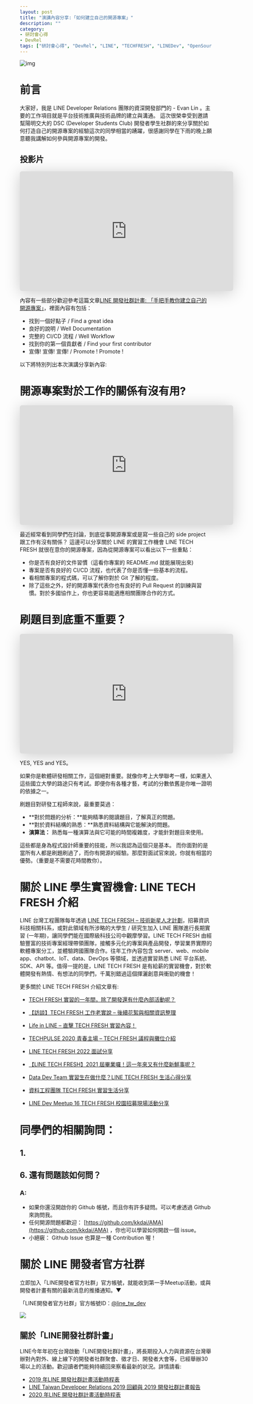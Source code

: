 ```yaml
---
layout: post
title: "演講內容分享:「如何建立自己的開源專案」"
description: ""
category: 
- 研討會心得
- DevRel
tags: ["研討會心得", "DevRel", "LINE", "TECHFRESH", "LINEDev", "OpenSource"]
---
```


![img](https://lh3.googleusercontent.com/pw/AL9nZEVlzhyxWZjbu88nkA87feJoVYHRrv5OuAwLTH7hrFzuFxISNwaBh99z8SE6Coc6wb5m-VfuFvfL27a40mbob42MYIAVYgDB3KOjeSbSNME4WO6ArvE4eyLxttuIg7QUSb4CVqZjyRofVu_vr3ZHtFz9Qw=w2362-h1578-no?authuser=0)

# 前言

大家好，我是 LINE Developer Relations 團隊的資深開發部門的 - Evan Lin 。主要的工作項目就是平台技術推廣與技術品牌的建立與溝通。 這次很榮幸受到邀請幫陽明交大的 DSC (Developer Students Club) 開發者學生社群的來分享關於如何打造自己的開源專案的經驗這次的同學相當的踴躍，很感謝同學在下雨的晚上願意聽我講解如何參與開源專案的開發。



## 投影片

<iframe class="speakerdeck-iframe" frameborder="0" src="https://speakerdeck.com/player/93aa38e46a4b47d199a7db57918f1df1" title="如何建立自己的開源專案" allowfullscreen="true" mozallowfullscreen="true" webkitallowfullscreen="true" style="border: 0px; background: padding-box padding-box rgba(0, 0, 0, 0.1); margin: 0px; padding: 0px; border-radius: 6px; box-shadow: rgba(0, 0, 0, 0.2) 0px 5px 40px; width: 560px; height: 314px;" data-ratio="1.78343949044586"></iframe>

內容有一些部分歡迎參考這篇文章[LINE 開發社群計畫: 「手把手教你建立自己的開源專案」](https://engineering.linecorp.com/zh-hant/blog/gdsc-opensource/)，裡面內容有包括：

- 找到一個好點子 / Find a great idea
- 良好的說明 / Well Documentation
- 完整的 CI/CD 流程 / Well Workflow
- 找到你的第一個貢獻者 / Find your first contributor
- 宣傳! 宣傳! 宣傳! / Promote ! Promote !

以下將特別列出本次演講分享新內容:

# 開源專案對於工作的關係有沒有用?

<iframe class="speakerdeck-iframe" frameborder="0" src="https://speakerdeck.com/player/93aa38e46a4b47d199a7db57918f1df1?slide=32" title="如何建立自己的開源專案" allowfullscreen="true" mozallowfullscreen="true" webkitallowfullscreen="true" style="border: 0px; background: padding-box padding-box rgba(0, 0, 0, 0.1); margin: 0px; padding: 0px; border-radius: 6px; box-shadow: rgba(0, 0, 0, 0.2) 0px 5px 40px; width: 560px; height: 314px;" data-ratio="1.78343949044586"></iframe>

最近經常看到同學們在討論，到底從事開源專案或是寫一些自己的 side project 跟工作有沒有關係？ 這邊可以分享關於 LINE 的實習工作機會 LINE TECH FRESH  就很在意你的開源專案，因為從開源專案可以看出以下一些重點：

- 你是否有良好的文件習慣（這看你專案的  README.md 就能展現出來) 
- 專案是否有良好的 CI/CD 流程，也代表了你是否懂一些基本的流程。
- 看相關專案的程式碼，可以了解你對於 Git 了解的程度。
- 除了這些之外，好的開源專案代表你也有良好的 Pull Request 的訓練與習慣。對於多國協作上，你也更容易能適應相關團隊合作的方式。



# 刷題目到底重不重要？

<iframe class="speakerdeck-iframe" frameborder="0" src="https://speakerdeck.com/player/93aa38e46a4b47d199a7db57918f1df1?slide=31" title="如何建立自己的開源專案" allowfullscreen="true" mozallowfullscreen="true" webkitallowfullscreen="true" style="border: 0px; background: padding-box padding-box rgba(0, 0, 0, 0.1); margin: 0px; padding: 0px; border-radius: 6px; box-shadow: rgba(0, 0, 0, 0.2) 0px 5px 40px; width: 560px; height: 314px;" data-ratio="1.78343949044586"></iframe>

YES, YES and YES。

如果你是軟體研發相關工作，這個絕對重要。就像你考上大學聯考一樣，如果進入這些國立大學的路途只有考試。即便你有各種才藝，考試的分數依舊是你唯一證明的依據之一。

刷題目對研發工程師來說，最重要莫過：

- **對於問題的分析：**能夠精準的閱讀題目，了解真正的問題。
- **對於資料結構的熟悉：**熟悉資料結構與它能解決的問題。
- **演算法：** 熟悉每一種演算法與它可能的時間複雜度，才能針對題目來使用。

這些都是身為程式設計師重要的技能，所以我認為這個只是基本。 而你面對的是當所有人都是刷題刷過了，而你有開源的經驗。那麼對面試官來說，你就有相當的優勢。（重要是不需要花時間教你）。

# 關於 LINE 學生實習機會: LINE TECH FRESH 介紹


LINE 台灣工程團隊每年透過 [LINE TECH FRESH – 技術新星人才計劃](https://career.linecorp.com/linecorp/career/detail/20000111/704/5570?classId=&locationCd=TW&page=)，招募資訊科技相關科系，或對此領域有所涉略的大學生 / 研究生加入 LINE 團隊進行長期實習 (一年期)，讓同學們能在國際級科技公司中觀摩學習。LINE TECH FRESH 由經驗豐富的技術專案經理帶領團隊，接觸多元化的專案與產品開發，學習業界實際的軟體專案分工，並體驗跨國團隊合作。往年工作內容包含 server、web、mobile app、chatbot、IoT、data、DevOps 等領域，並透過實習熟悉 LINE 平台系統、SDK、API 等。值得一提的是，LINE TECH FRESH 是有給薪的實習機會，對於軟體開發有熱情、有想法的同學們，千萬別錯過這個揮灑創意與衝勁的機會！

更多關於 LINE TECH FRESH 介紹文章有:

- [TECH FRESH 實習的一年間，除了開發還有什麼內部活動呢？](https://engineering.linecorp.com/zh-hant/blog/line-tech-fresh-2020-graduate/)

- [【訪談】TECH FRESH 工作老實說 – 後續花絮與相關資訊整理](https://engineering.linecorp.com/zh-hant/blog/what-is-tech-fresh-interview/)

- [Life in LINE – 直擊 TECH FRESH 實習內容！](https://engineering.linecorp.com/zh-hant/blog/life-in-line-tech-fresh-sharing/)

- [TECHPULSE 2020 青春主場 – TECH FRESH 議程與攤位介紹](https://engineering.linecorp.com/zh-hant/blog/techpulse-2020-tech-fresh-session/)

- [LINE TECH FRESH 2022 面試分享](https://engineering.linecorp.com/zh-hant/blog/line-tech-fresh-interview-2022/)

- [【LINE TECH FRESH】2021 屆畢業囉！這一年來又有什麼新鮮事呢？](https://engineering.linecorp.com/zh-hant/blog/line-tech-fresh-2021-gradute/)

- [Data Dev Team 實習生在做什麼？LINE TECH FRESH 生活心得分享](https://engineering.linecorp.com/zh-hant/blog/data-dev-team-tech-fresh-life-2/)

- [資料工程團隊 TECH FRESH 實習生活分享](https://engineering.linecorp.com/zh-hant/blog/data-dev-team-tech-fresh-life-1/)

- [LINE Dev Meetup 16 TECH FRESH 校園招募現場活動分享](https://engineering.linecorp.com/zh-hant/blog/line-dev-meetup-16/)


# 同學們的相關詢問：


## 1. 

## 6. 還有問題該如何問？

### A:

- 如果你還沒開啟你的 Github 帳號，而且你有許多疑問。可以考慮透過 Github 來詢問我。
- 任何開源問題都歡迎： [https://github.com/kkdai/AMA](https://github.com/kkdai/AMA) ，你也可以學習如何開啟一個 issue。
- 小絕竅： Github Issue 也算是一種 Contribution 喔！


# 關於 LINE  開發者官方社群


立即加入「LINE開發者官方社群」官方帳號，就能收到第一手Meetup活動，或與開發者計畫有關的最新消息的推播通知。▼

「LINE開發者官方社群」官方帳號ID：[@line_tw_dev](https://lin.ee/s5RsZHo)

![](http://www.evanlin.com/images/2020/line-tw-dev-qr.png)

## 關於「LINE開發社群計畫」

LINE今年年初在台灣啟動「LINE開發社群計畫」，將長期投入人力與資源在台灣舉辦對內對外、線上線下的開發者社群聚會、徵才日、開發者大會等，已經舉辦30場以上的活動。歡迎讀者們能夠持續回來察看最新的狀況。詳情請看:

- [2019 年LINE 開發社群計畫活動時程表](https://engineering.linecorp.com/zh-hant/blog/line-taiwan-developer-relations-2019-plan/)
- [LINE Taiwan Developer Relations 2019 回顧與 2019 開發社群計畫報告](https://engineering.linecorp.com/zh-hant/blog/line-taiwan-developer-relations-2019/)
- [2020 年LINE 開發社群計畫活動時程表](https://engineering.linecorp.com/zh-hant/blog/2020-line-tw-devrel/)

